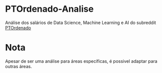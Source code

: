 # PTOrdenado-Analise
Análise dos salários de Data Science, Machine Learning e AI do subreddit [PTOrdenado](https://www.reddit.com/r/PTOrdenado/?f=flair_name%3A%22IT%20%2F%20Programa%C3%A7%C3%A3o%22)

# Nota
Apesar de ser uma análise para áreas específicas, é possivel adaptar para outras áreas.
